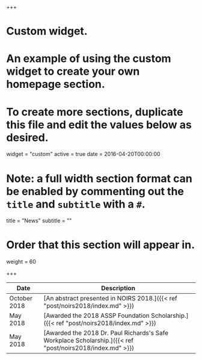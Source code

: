 +++
# Custom widget.
# An example of using the custom widget to create your own homepage section.
# To create more sections, duplicate this file and edit the values below as desired.
widget = "custom"
active = true
date = 2016-04-20T00:00:00

# Note: a full width section format can be enabled by commenting out the `title` and `subtitle` with a `#`.
title = "News"
subtitle = ""

# Order that this section will appear in.
weight = 60

+++

| Date           | Description                    |
| ------------------| ------------------------------ |
|October 2018 |[An abstract presented in NOIRS 2018.]({{< ref "post/noirs2018/index.md" >}})|
|May 2018 |[Awarded the 2018 ASSP Foundation Scholarship.]({{< ref "post/noirs2018/index.md" >}})|
|May 2018 |[Awarded the 2018 Dr. Paul Richards's Safe Workplace Scholarship.]({{< ref "post/noirs2018/index.md" >}})|
